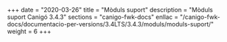 +++
date        = "2020-03-26"
title       = "Mòduls suport"
description = "Mòduls suport Canigó 3.4.3"
sections    = "canigo-fwk-docs"
enllac		= "/canigo-fwk-docs/documentacio-per-versions/3.4LTS/3.4.3/moduls/moduls-suport/"
weight		= 6
+++

